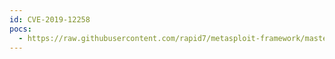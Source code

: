 ```yaml
---
id: CVE-2019-12258
pocs:
  - https://raw.githubusercontent.com/rapid7/metasploit-framework/master/modules/auxiliary/scanner/vxworks/urgent11_check.rb
---
```

